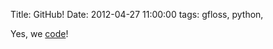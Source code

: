 Title: GitHub!
Date:  2012-04-27 11:00:00
tags: gfloss, python,

Yes, we [code][1]!

   [1]: https://github.com/fradeve
